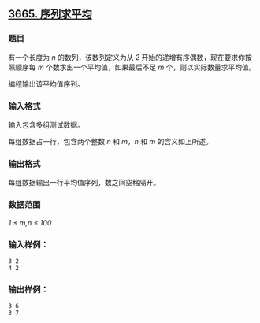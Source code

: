 ## [3665. 序列求平均](https://www.acwing.com/problem/content/3668/)

### 题目

有一个长度为 *n* 的数列，该数列定义为从 *2* 开始的递增有序偶数，现在要求你按照顺序每 *m* 个数求出一个平均值，如果最后不足 *m* 个，则以实际数量求平均值。

编程输出该平均值序列。

### 输入格式

输入包含多组测试数据。

每组数据占一行，包含两个整数 *n* 和 *m*，*n* 和 *m* 的含义如上所述。

### 输出格式

每组数据输出一行平均值序列，数之间空格隔开。

### 数据范围

*1 ≤ m,n ≤ 100*

### 输入样例：

```
3 2
4 2
```

### 输出样例：

```
3 6
3 7
```
